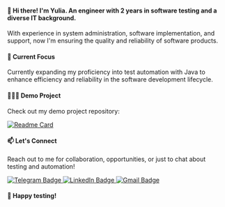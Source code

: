 #### 👋 Hi there! I'm Yulia. An engineer with 2 years in software testing and a diverse IT background.

With experience in system administration, software implementation, and support, now I'm ensuring the quality and reliability of software products.

#### 🚀 Current Focus
Currently expanding my proficiency into test automation with Java to enhance efficiency and reliability in the software development lifecycle.

#### 👩🏻‍💻 Demo Project
Check out my demo project repository: 

[![Readme Card](https://github-readme-stats.vercel.app/api/pin/?username=yupryanya&repo=bas-demo)](https://github.com/yupryanya/bas-demo)

#### 📫 Let's Connect
Reach out to me for collaboration, opportunities, or just to chat about testing and automation!

<a href="https://t.me/azovceva">
    <img src="https://img.shields.io/badge/Telegram-blue?style=for-the-badge&logo=telegram&logoColor=white" alt="Telegram Badge"/>
</a>
<a href="coming-soon">
    <img src="https://img.shields.io/badge/LinkedIn-blue?style=for-the-badge&logo=linkedin&logoColor=white" alt="LinkedIn Badge">
</a>
<a href="mailto:yulia.pryania@gmail.com">
    <img src="https://img.shields.io/badge/Gmail-red?style=for-the-badge&logo=gmail&logoColor=white" alt="Gmail Badge"/>
</a>
    

#### 🤖 Happy testing! 
